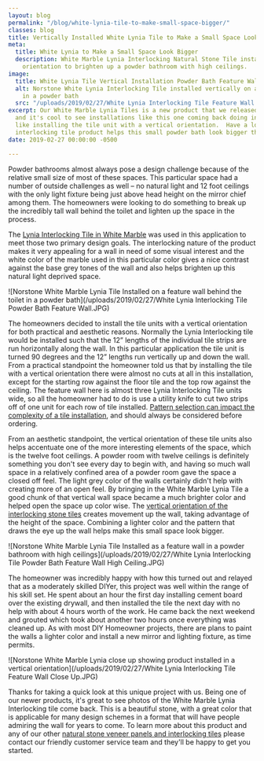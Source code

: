 ```yaml
---
layout: blog
permalink: "/blog/white-lynia-tile-to-make-small-space-bigger/"
classes: blog
title: Vertically Installed White Lynia Tile to Make a Small Space Look Bigger
meta:
  title: White Lynia to Make a Small Space Look Bigger
  description: White Marble Lynia Interlocking Natural Stone Tile installed in a vertical
    orientation to brighten up a powder bathroom with high ceilings.
image:
  title: White Lynia Tile Vertical Installation Powder Bath Feature Wall
  alt: Norstone White Lynia Interlocking Tile installed vertically on a feature wall
    in a powder bath
  src: "/uploads/2019/02/27/White Lynia Interlocking Tile Feature Wall Close Up.JPG"
excerpt: Our White Marble Lynia Tiles is a new product that we released last year
  and it's cool to see installations like this one coming back doing interesting things
  like installing the tile unit with a vertical orientation.  Have a look at how this
  interlocking tile product helps this small powder bath look bigger than it is.
date: 2019-02-27 00:00:00 -0500

---
```

Powder bathrooms almost always pose a design challenge because of the relative small size of most of these spaces. This particular space had a number of outside challenges as well – no natural light and 12 foot ceilings with the only light fixture being just above head height on the mirror chief among them. The homeowners were looking to do something to break up the incredibly tall wall behind the toilet and lighten up the space in the process.

The [Lynia Interlocking Tile in White Marble](https://www.norstoneusa.com/products/lynia-mosaic-tiles/white-marble/) was used in this application to meet those two primary design goals. The interlocking nature of the product makes it very appealing for a wall in need of some visual interest and the white color of the marble used in this particular color gives a nice contrast against the base grey tones of the wall and also helps brighten up this natural light deprived space.

![Norstone White Marble Lynia Tile Installed on a feature wall behind the toilet in a powder bath](/uploads/2019/02/27/White Lynia Interlocking Tile Powder Bath Feature Wall.JPG)

The homeowners decided to install the tile units with a vertical orientation for both practical and aesthetic reasons. Normally the Lynia Interlocking tile would be installed such that the 12” lengths of the individual tile strips are run horizontally along the wall. In this particular application the tile unit is turned 90 degrees and the 12” lengths run vertically up and down the wall. From a practical standpoint the homeowner told us that by installing the tile with a vertical orientation there were almost no cuts at all in this installation, except for the starting row against the floor tile and the top row against the ceiling. The feature wall here is almost three Lynia Interlocking Tile units wide, so all the homeowner had to do is use a utility knife to cut two strips off of one unit for each row of tile installed.  [Pattern selection can impact the complexity of a tile installation](https://www.norstoneusa.com/blog/how-pattern-impacts-stone-installations/), and should always be considered before ordering.

From an aesthetic standpoint, the vertical orientation of these tile units also helps accentuate one of the more interesting elements of the space, which is the twelve foot ceilings. A powder room with twelve ceilings is definitely something you don't see every day to begin with, and having so much wall space in a relatively confined area of a powder room gave the space a closed off feel. The light grey color of the walls certainly didn't help with creating more of an open feel. By bringing in the White Marble Lynia Tile a good chunk of that vertical wall space became a much brighter color and helped open the space up color wise. The [vertical orientation of the interlocking stone tiles](https://www.norstoneusa.com/blog/installing-norstone-vertical-orientation/) creates movement up the wall, taking advantage of the height of the space. Combining a lighter color and the pattern that draws the eye up the wall helps make this small space look bigger.

![Norstone White Marble Lynia Tile Installed as a feature wall in a powder bathroom with high ceilings](/uploads/2019/02/27/White Lynia Interlocking Tile Powder Bath Feature Wall High Ceiling.JPG)

The homeowner was incredibly happy with how this turned out and relayed that as a moderately skilled DIYer, this project was well within the range of his skill set. He spent about an hour the first day installing cement board over the existing drywall, and then installed the tile the next day with no help with about 4 hours worth of the work. He came back the next weekend and grouted which took about another two hours once everything was cleaned up. As with most DIY Homeowner projects, there are plans to paint the walls a lighter color and install a new mirror and lighting fixture, as time permits.

![Norstone White Marble Lynia close up showing product installed in a vertical orientation](/uploads/2019/02/27/White Lynia Interlocking Tile Feature Wall Close Up.JPG)

Thanks for taking a quick look at this unique project with us. Being one of our newer products, it's great to see photos of the White Marble Lynia Interlocking tile come back. This is a beautiful stone, with a great color that is applicable for many design schemes in a format that will have people admiring the wall for years to come. To learn more about this product and any of our other [natural stone veneer panels and interlocking tiles](https://www.norstoneusa.com/products/) please contact our friendly customer service team and they'll be happy to get you started. 